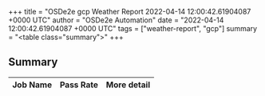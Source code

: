 +++
title = "OSDe2e gcp Weather Report 2022-04-14 12:00:42.61904087 +0000 UTC"
author = "OSDe2e Automation"
date = "2022-04-14 12:00:42.61904087 +0000 UTC"
tags = ["weather-report", "gcp"]
summary = "<table class=\"summary\"></table>"
+++
## Summary

| Job Name | Pass Rate | More detail |
|----------|-----------|-------------|





